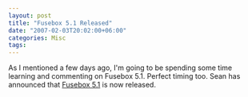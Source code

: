 ```yaml
---
layout: post
title: "Fusebox 5.1 Released"
date: "2007-02-03T20:02:00+06:00"
categories: Misc 
tags: 
---
```


As I mentioned a few days ago, I'm going to be spending some time learning and commenting on Fusebox 5.1. Perfect timing too. Sean has announced that <a href="http://corfield.org/blog/index.cfm/do/blog.entry/entry/Fusebox_51_officially_released">Fusebox 5.1</a> is now released.